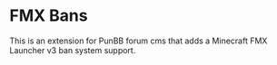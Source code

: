 # FMX Bans
This is an extension for PunBB forum cms that adds a Minecraft FMX Launcher v3 ban system support.